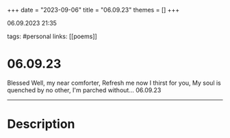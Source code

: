 +++
date = "2023-09-06"
title = "06.09.23"
themes = []
+++

06.09.2023 21:35

tags: #personal
links: [[poems]]

# 06.09.23

Blessed Well, my near comforter,
Refresh me now I thirst for you,
My soul is quenched by no other,
I'm parched without...
06.09.23

---

# Description

